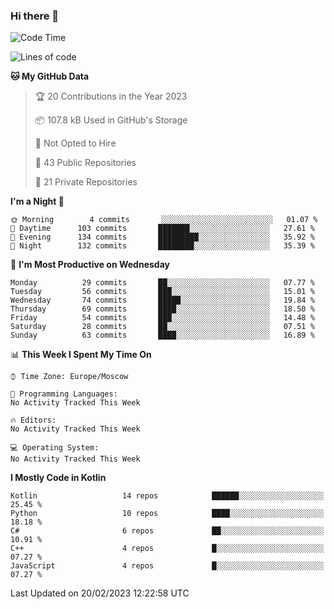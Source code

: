 ### Hi there 👋

<!--
**semwai/semwai** is a ✨ _special_ ✨ repository because its `README.md` (this file) appears on your GitHub profile.

Here are some ideas to get you started:

- 🔭 I’m currently working on ...
- 🌱 I’m currently learning ...
- 👯 I’m looking to collaborate on ...
- 🤔 I’m looking for help with ...
- 💬 Ask me about ...
- 📫 How to reach me: ...
- 😄 Pronouns: ...
- ⚡ Fun fact: ...
-->


<!--START_SECTION:waka-->
![Code Time](http://img.shields.io/badge/Code%20Time-0%20secs-blue)

![Lines of code](https://img.shields.io/badge/From%20Hello%20World%20I%27ve%20Written-1%20Million%20lines%20of%20code-blue)

**🐱 My GitHub Data** 

> 🏆 20 Contributions in the Year 2023
 > 
> 📦 107.8 kB Used in GitHub's Storage 
 > 
> 🚫 Not Opted to Hire
 > 
> 📜 43 Public Repositories 
 > 
> 🔑 21 Private Repositories  
 > 
**I'm a Night 🦉** 

```text
🌞 Morning        4 commits       ░░░░░░░░░░░░░░░░░░░░░░░░░   01.07 % 
🌆 Daytime      103 commits       ███████░░░░░░░░░░░░░░░░░░   27.61 % 
🌃 Evening      134 commits       █████████░░░░░░░░░░░░░░░░   35.92 % 
🌙 Night        132 commits       ████████░░░░░░░░░░░░░░░░░   35.39 % 

```
📅 **I'm Most Productive on Wednesday** 

```text
Monday          29 commits       ██░░░░░░░░░░░░░░░░░░░░░░░   07.77 % 
Tuesday         56 commits       ███░░░░░░░░░░░░░░░░░░░░░░   15.01 % 
Wednesday       74 commits       █████░░░░░░░░░░░░░░░░░░░░   19.84 % 
Thursday        69 commits       ████░░░░░░░░░░░░░░░░░░░░░   18.50 % 
Friday          54 commits       ███░░░░░░░░░░░░░░░░░░░░░░   14.48 % 
Saturday        28 commits       ██░░░░░░░░░░░░░░░░░░░░░░░   07.51 % 
Sunday          63 commits       ████░░░░░░░░░░░░░░░░░░░░░   16.89 % 

```


📊 **This Week I Spent My Time On** 

```text
⌚︎ Time Zone: Europe/Moscow

💬 Programming Languages: 
No Activity Tracked This Week

🔥 Editors: 
No Activity Tracked This Week

💻 Operating System: 
No Activity Tracked This Week

```

**I Mostly Code in Kotlin** 

```text
Kotlin                   14 repos            ██████░░░░░░░░░░░░░░░░░░░   25.45 % 
Python                   10 repos            ████░░░░░░░░░░░░░░░░░░░░░   18.18 % 
C#                       6 repos             ██░░░░░░░░░░░░░░░░░░░░░░░   10.91 % 
C++                      4 repos             █░░░░░░░░░░░░░░░░░░░░░░░░   07.27 % 
JavaScript               4 repos             █░░░░░░░░░░░░░░░░░░░░░░░░   07.27 % 

```



 Last Updated on 20/02/2023 12:22:58 UTC
<!--END_SECTION:waka-->
